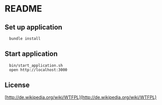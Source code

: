 # README

## Set up application

```
  bundle install
```

## Start application

```
  bin/start_application.sh
  open http://localhost:3000
```

## License

  [http://de.wikipedia.org/wiki/WTFPL](http://de.wikipedia.org/wiki/WTFPL)
